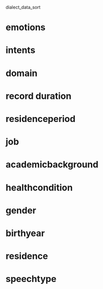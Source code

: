 dialect_data_sort

# emotions
# intents
# domain
# record duration
# residenceperiod
# job
# academicbackground
# healthcondition
# gender
# birthyear
# residence
# speechtype